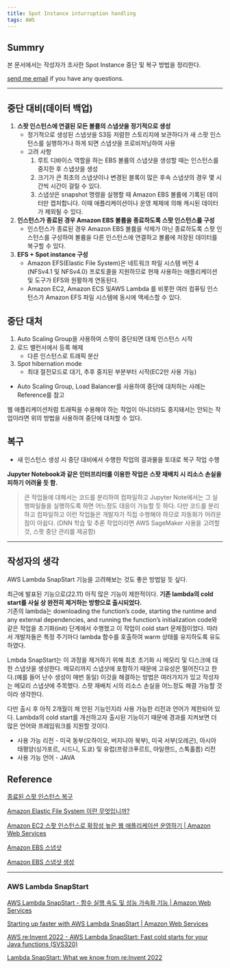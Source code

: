 ```yaml
---
title: Spot Instance inturruption handling
tags: AWS
---
```


## Summry

본 문서에서는 작성자가 조사한 Spot Instance 중단 및 복구 방법을 정리한다.

[send me email](mailto:jewel7492@gmail.com) if you have any questions.

<!--more-->

---

## 중단 대비(데이터 백업)

1. **스팟 인스턴스에 연결된 모든 볼륨의 스냅샷을 정기적으로 생성**
   - 정기적으로 생성된 스냅샷을 S3등 저렴한 스토리지에 보관하다가 새 스팟 인스턴스를 실행하거나 하게 되면 스냅샷을 프로비저닝하여 사용
   - 고려 사항
     1. 루트 디바이스 역할을 하는 EBS 볼륨의 스냅샷을 생성할 때는 인스턴스를 중지한 후 스냅샷을 생성
     2. 크기가 큰 최초의 스냅샷이나 변경된 블록이 많은 후속 스냅샷의 경우 몇 시간씩 시간이 걸릴 수 있다.
     3. 스냅샷은 snapshot 명령을 실행할 때 Amazon EBS 볼륨에 기록된 데이터만 캡처합니다. 이때 애플리케이션이나 운영 체제에 의해 캐시된 데이터가 제외될 수 있다.
2. **인스턴스가 종료된 경우 Amazon EBS 볼륨을 종료하도록 스팟 인스턴스를 구성**
   - 인스턴스가 종료된 경우 Amazon EBS 볼륨을 삭제가 아닌 종료하도록 스팟 인스턴스를 구성하여 볼륨을 다른 인스턴스에 연결하고 볼륨에 저장된 데이터를 복구할 수 있다.
3. **EFS + Spot instance 구성**
   - Amazon EFS(Elastic File System)은 네트워크 파일 시스템 버전 4 (NFSv4.1 및 NFSv4.0) 프로토콜을 지원하므로 현재 사용하는 애플리케이션 및 도구가 EFS와 원활하게 연동된다.
   - Amazon EC2, Amazon ECS 및AWS Lambda 를 비롯한 여러 컴퓨팅 인스턴스가 Amazon EFS 파일 시스템에 동시에 액세스할 수 있다.

## 중단 대처

1. Auto Scaling Group을 사용하여 스팟이 중단되면 대체 인스턴스 시작
2. 로드 밸런서에서 등록 해제
   - 다른 인스턴스로 트래픽 분산
3. Spot hibernation mode
   - 최대 절전모드로 대기, 추후 중지된 부분부터 시작(EC2만 사용 가능)

- Auto Scaling Group, Load Balancer를 사용하여 중단에 대처하는 사례는 Reference를 참고

웹 애플리케이션처럼 트래픽을 수용해야 하는 작업이 아니더라도 중지돼서는 안되는 작업이라면 위의 방법을 사용하여 중단에 대처할 수 있다.

## 복구

- 새 인스턴스 생성 시 중단 대비에서 수행한 작업의 결과물을 토대로 복구 작업 수행

**Jupyter Notebook과 같은 인터프리터를 이용한 작업은 스팟 재배치 시 리소스 손실을 피하기 어려울 듯 함.**

> 큰 작업들에 대해서는 코드를 분리하여 컴파일하고 Jupyter Note에서는 그 실행파일들을 실행하도록 하면 어느정도 대응이 가능할 듯 하다. 다만 코드를 분리하고 컴파일하고 이런 작업들은 개발자가 직접 수행해야 하므로 자동화가 어려운 점이 아쉽다. (DNN 학습 및 추론 작업이라면 AWS SageMaker 사용을 고려할 것, 스팟 중단 관리를 제공함)

---

## 작성자의 생각

AWS Lambda SnapStart 기능을 고려해보는 것도 좋은 방법일 듯 싶다.

최근에 발표된 기능으로(22.11) 아직 많은 기능이 제한적이다. **기존 lambda의 cold start를 사실 상 완전히 제거하는 방향으로 출시되었다.**  
기존의 lambda는 downloading the function’s code, starting the runtime and any external dependencies, and running the function’s initialization code와 같은 작업을 초기화(init) 단계에서 수행했고 이 작업이 cold start 문제점이었다. 따라서 개발자들은 특정 주기마다 lambda 함수를 호출하여 warm 상태를 유지하도록 유도 하였다.

Lmbda SnapStart는 이 과정을 제거하기 위해 최초 초기화 시 메모리 및 디스크에 대한 스냅샷을 생성한다. 메모리까지 스냅샷에 포함하기 때문에 고유성은 떨어진다고 한다.(예를 들어 난수 생성이 매번 동일) 이것을 해결하는 방법은 여러가지가 있고 작성자는 메모리 스냅샷에 주목했다. 스팟 재배치 시의 리소스 손실을 어느정도 해결 가능할 것이라 생각한다.

다만 출시 후 아직 2개월이 채 안된 기능인지라 사용 가능한 리전과 언어가 제한되어 있다. Lambda의 cold start를 개선하고자 출시된 기능이기 때문에 경과를 지켜보면 더 많은 언어와 프레임워크를 지원할 것이다.

- 사용 가능 리전 - 미국 동부(오하이오, 버지니아 북부), 미국 서부(오레곤), 아시아 태평양(싱가포르, 시드니, 도쿄) 및 유럽(프랑크푸르트, 아일랜드, 스톡홀름) 리전
- 사용 가능 언어 - JAVA

## Reference

[종료된 스팟 인스턴스 복구](https://aws.amazon.com/ko/premiumsupport/knowledge-center/spot-instance-terminate/)

[Amazon Elastic File System 이란 무엇입니까?](https://docs.aws.amazon.com/ko_kr/efs/latest/ug/whatisefs.html)

[Amazon EC2 스팟 인스턴스로 확장성 높은 웹 애플리케이션 운영하기 | Amazon Web Services](https://aws.amazon.com/ko/blogs/korea/running-high-scale-web-on-spot-instances/)

[Amazon EBS 스냅샷](https://docs.aws.amazon.com/ko_kr/AWSEC2/latest/UserGuide/EBSSnapshots.html)

[Amazon EBS 스냅샷 생성](https://docs.aws.amazon.com/ko_kr/AWSEC2/latest/UserGuide/ebs-creating-snapshot.html)

---

### AWS Lambda SnapStart

[AWS Lambda SnapStart - 함수 실행 속도 및 성능 가속화 기능 | Amazon Web Services](https://aws.amazon.com/ko/blogs/korea/new-accelerate-your-lambda-functions-with-lambda-snapstart/)

[Starting up faster with AWS Lambda SnapStart | Amazon Web Services](https://aws.amazon.com/ko/blogs/compute/starting-up-faster-with-aws-lambda-snapstart/)

[AWS re:Invent 2022 - AWS Lambda SnapStart: Fast cold starts for your Java functions (SVS320)](https://www.youtube.com/watch?v=ZbnAithBNYY&ab_channel=AWSEvents)

[Lambda SnapStart: What we know from re:Invent 2022](https://acloudguru.com/blog/business/lambda-snapstart-reinvent-2022)
